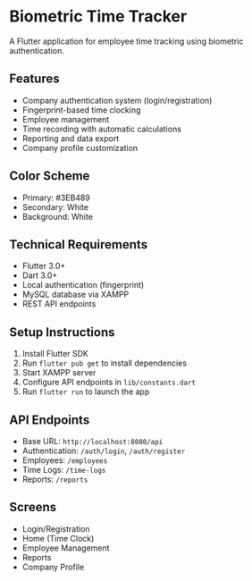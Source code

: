 # Biometric Time Tracker

A Flutter application for employee time tracking using biometric authentication.

## Features
- Company authentication system (login/registration)
- Fingerprint-based time clocking
- Employee management
- Time recording with automatic calculations
- Reporting and data export
- Company profile customization

## Color Scheme
- Primary: #3EB489
- Secondary: White
- Background: White

## Technical Requirements
- Flutter 3.0+
- Dart 3.0+
- Local authentication (fingerprint)
- MySQL database via XAMPP
- REST API endpoints

## Setup Instructions
1. Install Flutter SDK
2. Run `flutter pub get` to install dependencies
3. Start XAMPP server
4. Configure API endpoints in `lib/constants.dart`
5. Run `flutter run` to launch the app

## API Endpoints
- Base URL: `http://localhost:8080/api`
- Authentication: `/auth/login`, `/auth/register`
- Employees: `/employees`
- Time Logs: `/time-logs`
- Reports: `/reports`

## Screens
- Login/Registration
- Home (Time Clock)
- Employee Management
- Reports
- Company Profile
